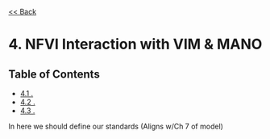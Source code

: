 [<< Back](../../ref_arch)

# 4. NFVI Interaction with VIM & MANO

## Table of Contents
* [4.1 .](#4.1)
* [4.2 .](#4.2)
* [4.3 .](#4.3)

In here we should define our standards (Aligns w/Ch 7 of model)